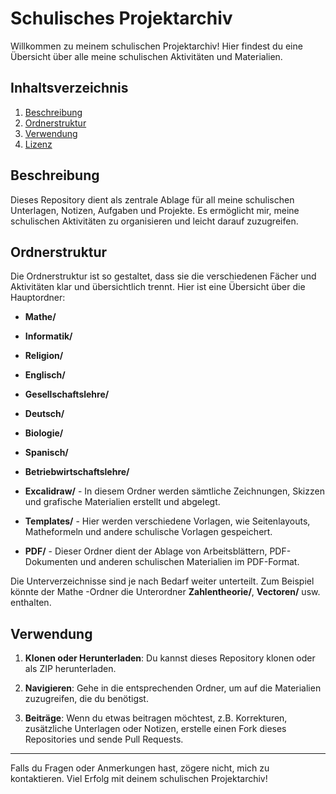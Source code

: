 # Schulisches Projektarchiv

Willkommen zu meinem schulischen Projektarchiv! Hier findest du eine Übersicht über alle meine schulischen Aktivitäten und Materialien.

## Inhaltsverzeichnis

1. [Beschreibung](#beschreibung)
2. [Ordnerstruktur](#ordnerstruktur)
3. [Verwendung](#verwendung)
4. [Lizenz](#lizenz)

## Beschreibung

Dieses Repository dient als zentrale Ablage für all meine schulischen Unterlagen, Notizen, Aufgaben und Projekte. Es ermöglicht mir, meine schulischen Aktivitäten zu organisieren und leicht darauf zuzugreifen.

## Ordnerstruktur

Die Ordnerstruktur ist so gestaltet, dass sie die verschiedenen Fächer und Aktivitäten klar und übersichtlich trennt. Hier ist eine Übersicht über die Hauptordner:

- **Mathe/**
- **Informatik/**
- **Religion/**
- **Englisch/**
- **Gesellschaftslehre/**
- **Deutsch/**
- **Biologie/**
- **Spanisch/**
- **Betriebwirtschaftslehre/**

- **Excalidraw/** - In diesem Ordner werden sämtliche Zeichnungen, Skizzen und grafische Materialien erstellt und abgelegt. 
- **Templates/** - Hier werden verschiedene Vorlagen, wie Seitenlayouts, Matheformeln und andere schulische Vorlagen gespeichert.
- **PDF/** - Dieser Ordner dient der Ablage von Arbeitsblättern, PDF-Dokumenten und anderen schulischen Materialien im PDF-Format.

Die Unterverzeichnisse sind je nach Bedarf weiter unterteilt. Zum Beispiel könnte der Mathe -Ordner die Unterordner **Zahlentheorie/**, **Vectoren/** usw. enthalten.

## Verwendung

1. **Klonen oder Herunterladen**: Du kannst dieses Repository klonen oder als ZIP herunterladen.

2. **Navigieren**: Gehe in die entsprechenden Ordner, um auf die Materialien zuzugreifen, die du benötigst.

3. **Beiträge**: Wenn du etwas beitragen möchtest, z.B. Korrekturen, zusätzliche Unterlagen oder Notizen, erstelle einen Fork dieses Repositories und sende Pull Requests.

---

Falls du Fragen oder Anmerkungen hast, zögere nicht, mich zu kontaktieren. Viel Erfolg mit deinem schulischen Projektarchiv!